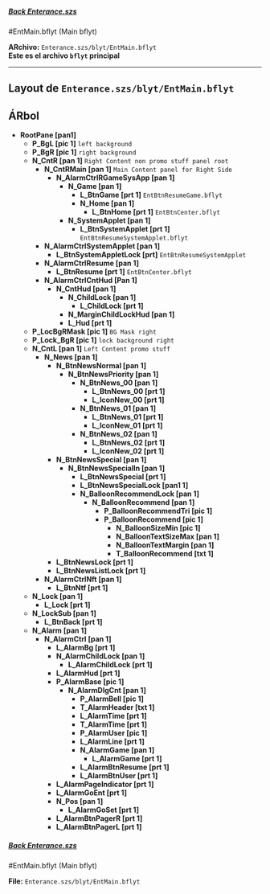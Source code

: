 #####  [Back Enterance.szs](index.md)

#EntMain.bflyt (Main bflyt)

**ARchivo:** `Enterance.szs/blyt/EntMain.bflyt`<br>
**Este es el archivo `bflyt` principal**

---

## Layout de `Enterance.szs/blyt/EntMain.bflyt `

<!-- prettier-ignore -->

## ÁRbol

-	**RootPane [pan1]**
	-	**P_BgL [pic 1]** `left background`
	-	**P_BgR [pic 1]** `right background`
	-	**N_CntR [pan 1]** `Right Content non promo stuff panel root`
		-	**N_CntRMain [pan 1]** `Main Content panel for Right Side`
			-	**N_AlarmCtrlRGameSysApp [pan 1]**
				-	**N_Game [pan 1]**
					-	**L_BtnGame [prt 1]** `EntBtnResumeGame.bflyt`
					-	**N_Home [pan 1]**
						-	**L_BtnHome [prt 1]** `EntBtnCenter.bflyt`
				-	**N_SystemApplet [pan 1]**
					-	**L_BtnSystemApplet [prt 1]** `EntBtnResumeSystemApplet.bflyt`
		-	**N_AlarmCtrlSystemApplet [pan 1]**
			-	**L_BtnSystemAppletLock [prt]** `EntBtnResumeSystemApplet`
		-	**N_AlarmCtrlResume [pan 1]**
			-	**L_BtnResume [prt 1]** `EntBtnCenter.bflyt`
		-	**N_AlarmCtrlCntHud [Pan 1]**
			-	**N_CntHud [pan 1]**
				-	**N_ChildLock [pan 1]**
					-	**L_ChildLock [prt 1]**
				-	**N_MarginChildLockHud [pan 1]**
				-	**L_Hud [prt 1]**
	-	**P_LocBgRMask [pic 1]** `BG Mask right`
	-	**P_Lock_BgR [pic 1]** `lock background right`
	-	**N_CntL [pan 1]** `Left Content promo stuff`
		-	**N_News [pan 1]**
			-	**N_BtnNewsNormal [pan 1]**
				-	**N_BtnNewsPriority [pan 1]**
					-	**N_BtnNews_00 [pan 1]**
						-	**L_BtnNews_00 [prt 1]**
						-	**L_IconNew_00 [prt 1]**
					-	**N_BtnNews_01 [pan 1]**
						-	**L_BtnNews_01 [prt 1]**
						-	**L_IconNew_01 [prt 1]**
					-	**N_BtnNews_02 [pan 1]**
						-	**L_BtnNews_02 [prt 1]**
						-	**L_IconNew_02 [prt 1]**
			-	**N_BtnNewsSpecial [pan 1]**
				-	**N_BtnNewsSpecialIn [pan 1]**
					-	**L_BtnNewsSpecial [prt 1]**
					-	**L_BtnNewsSpecialLock [pan1 1]**
					-	**N_BalloonRecommendLock [pan 1]**
						-	**N_BalloonRecommend [pan 1]**
							-	**P_BalloonRecommendTri [pic 1]**
							-	**P_BalloonRecommend [pic 1]**
								-	**N_BalloonSizeMin [pic 1]**
								-	**N_BalloonTextSizeMax [pan 1]**
								-	**N_BalloonTextMargin [pan 1]**
								-	**T_BalloonRecommend [txt 1]**
			-	**L_BtnNewsLock [prt 1]**
			-	**L_BtnNewsListLock [prt 1]**
		-	**N_AlarmCtrlNft [pan 1]**
			-	**L_BtnNtf [prt 1]**
	-	**N_Lock [pan 1]**
		-	**L_Lock [prt 1]**
	-	**N_LockSub [pan 1]**
		-	**L_BtnBack [prt 1]**
	-	**N_Alarm [pan 1]**
		-	**N_AlarmCtrl [pan 1]**
			-	**L_AlarmBg [prt 1]**
			-	**N_AlarmChildLock [pan 1]**
				-	**L_AlarmChildLock [prt 1]**
			-	**L_AlarmHud [prt 1]**
			-	**P_AlarmBase [pic 1]**
				-	**N_AlarmDlgCnt [pan 1]**
					-	**P_AlarmBell [pic 1]**
					-	**T_AlarmHeader [txt 1]**
					-	**L_AlarmTime [prt 1]**
					-	**T_AlarmTime [prt 1]**
					-	**P_AlarmUser [pic 1]**
					-	**L_AlarmLine [prt 1]**
					-	**N_AlarmGame [pan 1]**
						-	**L_AlarmGame [prt 1]**
					-	**L_AlarmBtnResume [prt 1]**
					-	**L_AlarmBtnUser [prt 1]**
			-	**L_AlarmPageIndicator [prt 1]**
			-	**L_AlarmGoEnt [prt 1]**
			-	**N_Pos [pan 1]**
				-	**L_AlarmGoSet [prt 1]**
			-	**L_AlarmBtnPagerR [prt 1]**
			-	**L_AlarmBtnPagerL [prt 1]**
			
#####  [Back Enterance.szs](index.md)

#EntMain.bflyt (Main bflyt)

**File:** `Enterance.szs/blyt/EntMain.bflyt`<br>
